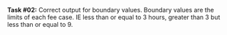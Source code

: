 **Task #02:** Correct output for boundary values. Boundary values are the limits of each fee case. IE less than or equal to 3 hours, greater than 3 but less than or equal to 9. 